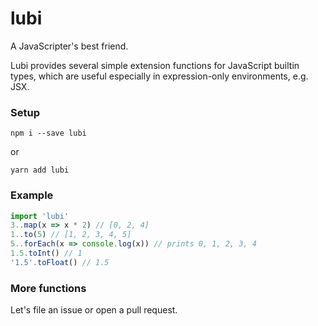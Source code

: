 lubi
===
A JavaScripter's best friend.

Lubi provides several simple extension functions for JavaScript builtin types,
which are useful especially in expression-only environments, e.g. JSX.

### Setup
```
npm i --save lubi
```
or
```
yarn add lubi
```

### Example
```javascript
import 'lubi'
3..map(x => x * 2) // [0, 2, 4]
1..to(5) // [1, 2, 3, 4, 5]
5..forEach(x => console.log(x)) // prints 0, 1, 2, 3, 4
1.5.toInt() // 1
'1.5'.toFloat() // 1.5
```

### More functions
Let's file an issue or open a pull request.
